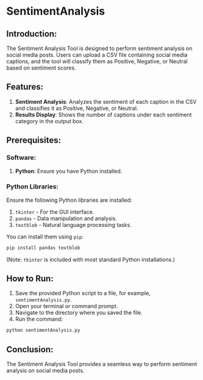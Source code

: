 # SentimentAnalysis

## Introduction:
The Sentiment Analysis Tool is designed to perform sentiment analysis on social media posts. Users can upload a CSV file containing social media captions, and the tool will classify them as Positive, Negative, or Neutral based on sentiment scores.

## Features:
1. **Sentiment Analysis**: Analyzes the sentiment of each caption in the CSV and classifies it as Positive, Negative, or Neutral.
2. **Results Display**: Shows the number of captions under each sentiment category in the output box.

## Prerequisites:

### Software:
1. **Python**: Ensure you have Python installed.

### Python Libraries:
Ensure the following Python libraries are installed:
1. `tkinter` - For the GUI interface.
2. `pandas` - Data manipulation and analysis.
3. `textblob` - Natural language processing tasks.

You can install them using `pip`:

```bash
pip install pandas textblob
```

(Note: `tkinter` is included with most standard Python installations.)

## How to Run:

1. Save the provided Python script to a file, for example, `sentimentAnalysis.py`.
2. Open your terminal or command prompt.
3. Navigate to the directory where you saved the file.
4. Run the command:

```bash
python sentimentAnalysis.py
```

## Conclusion:
The Sentiment Analysis Tool provides a seamless way to perform sentiment analysis on social media posts. 
